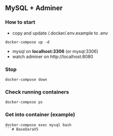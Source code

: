 ## MySQL + Adminer

### How to start

- copy and update /.docker/.env.example to .env

```shell
docker-compose up -d
```

- mysql on __localhost:3306__ (or mysql:3306)
- watch adminer on http://localhost:8080

### Stop

```shell
docker-compose down
```

### Check running containers

```shell
docker-compose ps
```

### Get into container (example)

```shell
docker-compose exec mysql bash
```#   B a s e D a r a V 5  
 
